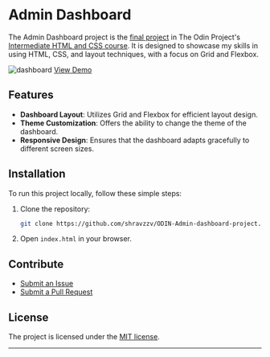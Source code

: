 # Admin Dashboard

The Admin Dashboard project is the [final project][project-url] in The Odin Project's [Intermediate HTML and CSS course][course-url]. It is designed to showcase my skills in using HTML, CSS, and layout techniques, with a focus on Grid and Flexbox.

![dashboard][pic-url]
[View Demo][deployment-url]

## Features

- **Dashboard Layout**: Utilizes Grid and Flexbox for efficient layout design.
- **Theme Customization**: Offers the ability to change the theme of the dashboard.
- **Responsive Design**: Ensures that the dashboard adapts gracefully to different screen sizes.

## Installation

To run this project locally, follow these simple steps:

1. Clone the repository:

   ```bash
   git clone https://github.com/shravzzv/ODIN-Admin-dashboard-project.git
   ```

1. Open `index.html` in your browser.

## Contribute

- [Submit an Issue][issue-tracker-url]
- [Submit a Pull Request][pull-req-url]

## License

The project is licensed under the [MIT license][Licence-url].

---

<!-- links -->

[pic-url]: https://res.cloudinary.com/dmt9s5xlh/image/upload/v1693294291/Admin_dashboard.png
[project-url]: https://www.theodinproject.com/lessons/node-path-intermediate-html-and-css-admin-dashboard
[course-url]: https://www.theodinproject.com/paths/full-stack-javascript/courses/intermediate-html-and-css
[deployment-url]: https://shravzzv.github.io/ODIN-Admin-dashboard-project/
[issue-tracker-url]: https://github.com/shravzzv/ODIN-Admin-dashboard-project/issues
[pull-req-url]: https://github.com/shravzzv/ODIN-Admin-dashboard-project/pulls
[Licence-url]: https://github.com/shravzzv/ODIN-Admin-dashboard-project/blob/main/LICENSE
